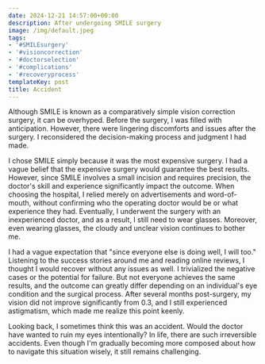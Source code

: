 ```yaml
---
date: 2024-12-21 14:57:00+00:00
description: After undergoing SMILE surgery
image: /img/default.jpeg
tags:
- '#SMILEsurgery'
- '#visioncorrection'
- '#doctorselection'
- '#complications'
- '#recoveryprocess'
templateKey: post
title: Accident
---
```


Although SMILE is known as a comparatively simple vision correction surgery, it can be overhyped. Before the surgery, I was filled with anticipation. However, there were lingering discomforts and issues after the surgery. I reconsidered the decision-making process and judgment I had made.

I chose SMILE simply because it was the most expensive surgery. I had a vague belief that the expensive surgery would guarantee the best results. However, since SMILE involves a small incision and requires precision, the doctor's skill and experience significantly impact the outcome. When choosing the hospital, I relied merely on advertisements and word-of-mouth, without confirming who the operating doctor would be or what experience they had. Eventually, I underwent the surgery with an inexperienced doctor, and as a result, I still need to wear glasses. Moreover, even wearing glasses, the cloudy and unclear vision continues to bother me.

I had a vague expectation that "since everyone else is doing well, I will too." Listening to the success stories around me and reading online reviews, I thought I would recover without any issues as well. I trivialized the negative cases or the potential for failure. But not everyone achieves the same results, and the outcome can greatly differ depending on an individual's eye condition and the surgical process. After several months post-surgery, my vision did not improve significantly from 0.3, and I still experienced astigmatism, which made me realize this point keenly.

Looking back, I sometimes think this was an accident. Would the doctor have wanted to ruin my eyes intentionally? In life, there are such irreversible accidents. Even though I'm gradually becoming more composed about how to navigate this situation wisely, it still remains challenging.